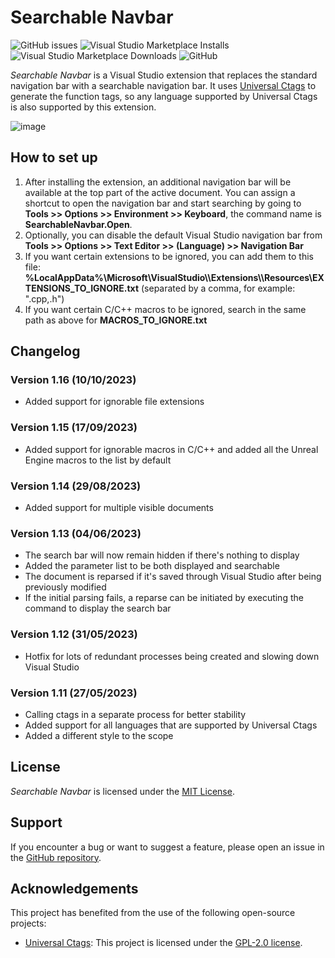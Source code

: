 # Searchable Navbar
![GitHub issues](https://img.shields.io/github/issues/aranhil/SearchableNavbar)
![Visual Studio Marketplace Installs](https://img.shields.io/visual-studio-marketplace/i/Stefan-IulianChivu.SearchableNavBar-x64)
![Visual Studio Marketplace Downloads](https://img.shields.io/visual-studio-marketplace/d/Stefan-IulianChivu.SearchableNavBar-x64)
![GitHub](https://img.shields.io/github/license/aranhil/SearchableNavbar)

*Searchable Navbar* is a Visual Studio extension that replaces the standard navigation bar with a searchable navigation bar. It uses [Universal Ctags](https://github.com/universal-ctags/ctags) to generate the function tags, so any language supported by Universal Ctags is also supported by this extension.

![image](https://github.com/aranhil/SearchableNavbar/assets/755601/76ac46de-6884-49a3-ad49-dc58b503fe9b)

## How to set up
1. After installing the extension, an additional navigation bar will be available at the top part of the active document. You can assign a shortcut to open the navigation bar and start searching by going to **Tools >> Options >> Environment >> Keyboard**, the command name is **SearchableNavbar.Open**.
2. Optionally, you can disable the default Visual Studio navigation bar from **Tools >> Options >> Text Editor >> (Language) >> Navigation Bar**
3. If you want certain extensions to be ignored, you can add them to this file: **%LocalAppData%\Microsoft\VisualStudio\\<Visual Studio version>\Extensions\\<folder that contains SearchableNavbar.dll>\Resources\EXTENSIONS_TO_IGNORE.txt** (separated by a comma, for example: ".cpp,.h")
4. If you want certain C/C++ macros to be ignored, search in the same path as above for **MACROS_TO_IGNORE.txt**

## Changelog
### Version 1.16 (10/10/2023)

- Added support for ignorable file extensions

### Version 1.15 (17/09/2023)

- Added support for ignorable macros in C/C++ and added all the Unreal Engine macros to the list by default

### Version 1.14 (29/08/2023)

- Added support for multiple visible documents

### Version 1.13 (04/06/2023)

- The search bar will now remain hidden if there's nothing to display
- Added the parameter list to be both displayed and searchable
- The document is reparsed if it's saved through Visual Studio after being previously modified
- If the initial parsing fails, a reparse can be initiated by executing the command to display the search bar

### Version 1.12 (31/05/2023)

- Hotfix for lots of redundant processes being created and slowing down Visual Studio
### Version 1.11 (27/05/2023)

- Calling ctags in a separate process for better stability
- Added support for all languages that are supported by Universal Ctags
- Added a different style to the scope

## License

*Searchable Navbar* is licensed under the [MIT License](LICENSE).

## Support

If you encounter a bug or want to suggest a feature, please open an issue in the [GitHub repository](https://github.com/aranhil/SearchableNavbar/issues).

## Acknowledgements

This project has benefited from the use of the following open-source projects:

- [Universal Ctags]([https://github.com/zeux/qgrep](https://github.com/universal-ctags/ctags)): This project is licensed under the [GPL-2.0 license](./LICENSE-ctags.md).
